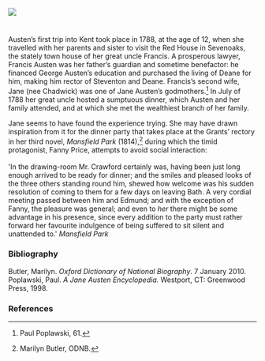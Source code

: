 <a href="https://beta.kent-maps.online"><img src="https://beta.kent-maps.online/juncture/ve-button.png"></a>
<param ve-config title="Jane Austen and Sevenoaks" author="Susan Civale" layout="vtl" 
banner="https://raw.githubusercontent.com/kent-map/images/main/banners/19c.jpg">

# 

Austen’s first trip into Kent took place in 1788, at the age of 12, when she travelled with her parents and sister to visit the Red House in Sevenoaks, the stately town house of her great uncle Francis.  A prosperous lawyer, Francis Austen was her father’s guardian and sometime benefactor:  he financed George Austen’s education and purchased the living of Deane for him, making him rector of Steventon and Deane.  Francis’s second wife, Jane (nee Chadwick) was one of Jane Austen’s godmothers.[^ref1]   In July of 1788 her great uncle hosted a sumptuous dinner, which Austen and her family attended, and at which she met the wealthiest branch of her family.  
<param ve-image url="https://stor.artstor.org/stor/02b33eb0-f0d4-44ac-ba62-4608bedc1cef" label="Seven Oaks, Kent">

Jane seems to have found the experience trying.  She may have drawn inspiration from it for the dinner party that takes place at the Grants’ rectory in her third novel, _Mansfield Park_ (1814),[^ref2]  during which the timid protagonist, Fanny Price, attempts to avoid social interaction:     
<br>
'In the drawing-room Mr. Crawford certainly was, having been just long enough arrived to be ready for dinner; and the smiles and pleased looks of the three others standing round him, shewed how welcome was his sudden resolution of coming to them for a few days on leaving Bath. A very cordial meeting passed between him and Edmund; and with the exception of Fanny, the pleasure was general; and even to _her_ there might be some advantage in his presence, since every addition to the party must rather forward her favourite indulgence of being suffered to sit silent and unattended to.' 
_Mansfield Park_
<param ve-image url="https://upload.wikimedia.org/wikipedia/commons/a/af/MansfieldParkTitlePage.jpg" label="Mansfield Park" attribution="Jane Austen (1775 - 1817), Public domain, via Wikimedia Commons">

### Bibliography 
Butler, Marilyn.  _Oxford Dictionary of National Biography_. 7 January 2010.    
Poplawski, Paul.  _A Jane Austen Encyclopedia._  Westport, CT: Greenwood Press, 1998.    

### References
[^ref1]: Paul Poplawski, 61.   
[^ref2]: Marilyn Butler, ODNB.   
